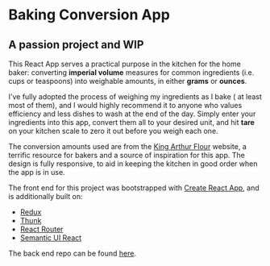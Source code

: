 # Baking Conversion App
## A passion project and WIP

This React App serves a practical purpose in the kitchen for the home baker: converting **imperial volume** measures for common ingredients (i.e. cups or teaspoons) into weighable amounts, in either **grams** or **ounces**.

I've fully adopted the process of weighing my ingredients as I bake ( at least most of them), and I would highly recommend it to anyone who values efficiency and less dishes to wash at the end of the day. Simply enter your ingredients into this app, convert them all to your desired unit, and hit **tare** on your kitchen scale to zero it out before you weigh each one.

The conversion amounts used are from the [King Arthur Flour](https://www.kingarthurflour.com/learn/ingredient-weight-chart.html) website, a terrific resource for bakers and a source of inspiration for this app. The design is fully responsive, to aid in keeping the kitchen in good order when the app is in use.

The front end for this project was bootstrapped with [Create React App](https://github.com/facebook/create-react-app), and is additionally built on:
- [Redux](https://redux.js.org/)
- [Thunk](https://github.com/reduxjs/redux-thunk)
- [React Router](https://reacttraining.com/react-router/)
- [Semantic UI React](https://react.semantic-ui.com/)

The back end repo can be found [here](https://github.com/cmaniscalchi/ex-libris-backend).
